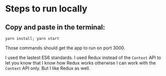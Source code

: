 # Steps to run locally

## Copy and paste in the terminal:
```
yarn install; yarn start
```
Those commands should get the app to run on port 3000.

I used the lastest ES6 standards.
I used Redux instead of the `Context` API to let you know that I know how Redux works otherwise I can work with the `Context` API only. But I like Redux as well.